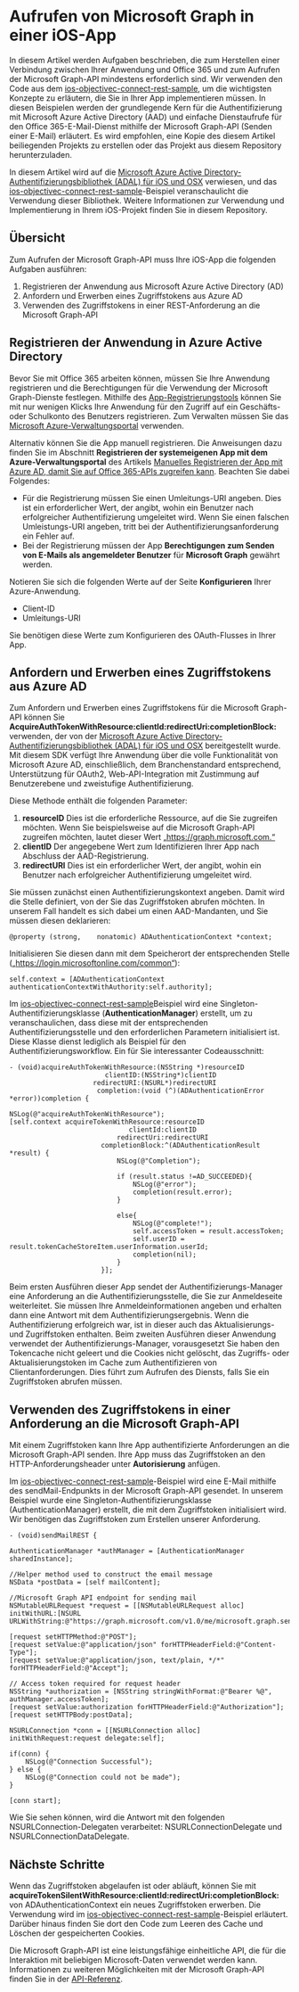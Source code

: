 # Aufrufen von Microsoft Graph in einer iOS-App

In diesem Artikel werden Aufgaben beschrieben, die zum Herstellen einer Verbindung zwischen Ihrer Anwendung und Office 365 und zum Aufrufen der Microsoft Graph-API mindestens erforderlich sind. Wir verwenden den Code aus dem [ios-objectivec-connect-rest-sample](https://github.com/microsoftgraph/ios-objectivec-connect-rest-sample), um die wichtigsten Konzepte zu erläutern, die Sie in Ihrer App implementieren müssen. In diesen Beispielen werden der grundlegende Kern für die Authentifizierung mit Microsoft Azure Active Directory (AAD) und einfache Dienstaufrufe für den Office 365-E-Mail-Dienst mithilfe der Microsoft Graph-API (Senden einer E-Mail) erläutert. Es wird empfohlen, eine Kopie des diesem Artikel beiliegenden Projekts zu erstellen oder das Projekt aus diesem Repository herunterzuladen. 


In diesem Artikel wird auf die [Microsoft Azure Active Directory-Authentifizierungsbibliothek (ADAL) für iOS und OSX](https://github.com/AzureAD/azure-activedirectory-library-for-objc) verwiesen, und das  [ios-objectivec-connect-rest-sample](https://github.com/microsoftgraph/ios-objectivec-connect-rest-sample)-Beispiel veranschaulicht die Verwendung dieser Bibliothek. Weitere Informationen zur Verwendung und Implementierung in Ihrem iOS-Projekt finden Sie in diesem Repository.


## Übersicht

Zum Aufrufen der Microsoft Graph-API muss Ihre iOS-App die folgenden Aufgaben ausführen:

1. Registrieren der Anwendung aus Microsoft Azure Active Directory (AD)
2. Anfordern und Erwerben eines Zugriffstokens aus Azure AD
3. Verwenden des Zugriffstokens in einer REST-Anforderung an die Microsoft Graph-API 



## Registrieren der Anwendung in Azure Active Directory

Bevor Sie  mit Office 365 arbeiten können, müssen Sie Ihre Anwendung registrieren und die Berechtigungen für die Verwendung der Microsoft Graph-Dienste festlegen. 
Mithilfe des [App-Registrierungstools](https://dev.office.com/app-registration) können Sie mit nur wenigen Klicks Ihre Anwendung für den Zugriff auf ein Geschäfts- oder Schulkonto des Benutzers registrieren. Zum Verwalten müssen Sie das [Microsoft Azure-Verwaltungsportal](https://manage.windowsazure.com) verwenden.

Alternativ können Sie die App manuell registrieren. Die Anweisungen dazu finden Sie im Abschnitt **Registrieren der systemeigenen App mit dem Azure-Verwaltungsportal** des Artikels [Manuelles Registrieren der App mit Azure AD, damit Sie auf Office 365-APIs zugreifen kann](https://msdn.microsoft.com/en-us/office/office365/howto/add-common-consent-manually). Beachten Sie dabei Folgendes:

* Für die Registrierung müssen Sie einen Umleitungs-URI angeben. Dies ist ein erforderlicher Wert, der angibt, wohin ein Benutzer nach erfolgreicher Authentifizierung umgeleitet wird. Wenn Sie einen falschen Umleistungs-URI angeben, tritt bei der Authentifizierungsanforderung ein Fehler auf.
* Bei der Registrierung müssen der App **Berechtigungen zum Senden von E-Mails als angemeldeter Benutzer** für **Microsoft Graph** gewährt werden.  


Notieren Sie sich die folgenden Werte auf der Seite **Konfigurieren** Ihrer Azure-Anwendung.

* Client-ID
* Umleitungs-URI

Sie benötigen diese Werte zum Konfigurieren des OAuth-Flusses in Ihrer App. 

## Anfordern und Erwerben eines Zugriffstokens aus Azure AD

Zum Anfordern und Erwerben eines Zugriffstokens für die Microsoft Graph-API können Sie **AcquireAuthTokenWithResource:clientId:redirectUri:completionBlock:** verwenden, der von der [Microsoft Azure Active Directory-Authentifizierungsbibliothek (ADAL) für iOS und OSX](https://github.com/AzureAD/azure-activedirectory-library-for-objc) bereitgestellt wurde. Mit diesem SDK verfügt Ihre Anwendung über die volle Funktionalität von Microsoft Azure AD, einschließlich, dem Branchenstandard entsprechend, Unterstützung für OAuth2, Web-API-Integration mit Zustimmung auf Benutzerebene und zweistufige Authentifizierung.

Diese Methode enthält die folgenden Parameter:

1. **resourceID** Dies ist die erforderliche Ressource, auf die Sie zugreifen möchten. Wenn Sie beispielsweise auf die Microsoft Graph-API zugreifen möchten, lautet dieser Wert „https://graph.microsoft.com.“
2. **clientID** Der angegebene Wert zum Identifizieren Ihrer App nach Abschluss der AAD-Registrierung.
3. **redirectURI** Dies ist ein erforderlicher Wert, der angibt, wohin ein Benutzer nach erfolgreicher Authentifizierung umgeleitet wird.


Sie müssen zunächst einen Authentifizierungskontext angeben. Damit wird die Stelle definiert, von der Sie das Zugriffstoken abrufen möchten. In unserem Fall handelt es sich dabei um einen AAD-Mandanten, und Sie müssen diesen deklarieren:

    @property (strong,    nonatomic) ADAuthenticationContext *context;

Initialisieren Sie diesen dann mit dem Speicherort der entsprechenden Stelle („https://login.microsoftonline.com/common“):

    self.context = [ADAuthenticationContext authenticationContextWithAuthority:self.authority]; 


Im [ios-objectivec-connect-rest-sample](https://github.com/microsoftgraph/ios-objectivec-connect-rest-sample)Beispiel wird eine Singleton-Authentifizierungsklasse (**AuthenticationManager**) erstellt, um zu veranschaulichen, dass diese mit der entsprechenden Authentifizierungsstelle und den erforderlichen Parametern initialisiert ist. Diese Klasse dienst lediglich als Beispiel für den Authentifizierungsworkflow. Ein für Sie interessanter Codeausschnitt: 



    - (void)acquireAuthTokenWithResource:(NSString *)resourceID
                            clientID:(NSString*)clientID
                         redirectURI:(NSURL*)redirectURI
                          completion:(void (^)(ADAuthenticationError *error))completion {
    
    NSLog(@"acquireAuthTokenWithResource");
    [self.context acquireTokenWithResource:resourceID
                                  clientId:clientID
                               redirectUri:redirectURI
                           completionBlock:^(ADAuthenticationResult *result) {
                               NSLog(@"Completion");
                               
                               if (result.status !=AD_SUCCEEDED){
                                   NSLog(@"error");
                                   completion(result.error);
                               }
                               
                               else{
                                   NSLog(@"complete!");
                                   self.accessToken = result.accessToken;
                                   self.userID = result.tokenCacheStoreItem.userInformation.userId;
                                   completion(nil);
                               }
                           }];


Beim ersten Ausführen dieser App sendet der Authentifizierungs-Manager eine Anforderung an die Authentifizierungsstelle, 
die Sie zur Anmeldeseite weiterleitet. Sie müssen Ihre Anmeldeinformationen angeben und erhalten dann eine Antwort mit dem Authentifizierungsergebnis. 
Wenn die Authentifizierung erfolgreich war, ist in dieser auch das Aktualisierungs- und Zugriffstoken enthalten. Beim zweiten Ausführen dieser Anwendung verwendet der Authentifizierungs-Manager, 
vorausgesetzt Sie haben den Tokencache nicht geleert und die Cookies nicht gelöscht, das Zugriffs- oder Aktualisierungstoken im Cache zum Authentifizieren von Clientanforderungen. 
Dies führt zum Aufrufen des Diensts, falls Sie ein Zugriffstoken abrufen müssen. 


## Verwenden des Zugriffstokens in einer Anforderung an die Microsoft Graph-API

Mit einem Zugriffstoken kann Ihre App authentifizierte Anforderungen an die Microsoft Graph-API senden. Ihre App muss das Zugriffstoken an den HTTP-Anforderungsheader unter **Autorisierung** anfügen.

Im [ios-objectivec-connect-rest-sample](https://github.com/microsoftgraph/ios-objectivec-connect-rest-sample)-Beispiel wird eine E-Mail mithilfe des sendMail-Endpunkts in der Microsoft Graph-API gesendet. In unserem Beispiel wurde eine Singleton-Authentifizierungsklasse (AuthenticationManager) erstellt, die mit dem Zugriffstoken initialisiert wird. Wir benötigen das Zugriffstoken zum Erstellen unserer Anforderung.



    - (void)sendMailREST {
    
    AuthenticationManager *authManager = [AuthenticationManager sharedInstance];

    //Helper method used to construct the email message
    NSData *postData = [self mailContent];
    
    //Microsoft Graph API endpoint for sending mail
    NSMutableURLRequest *request = [[NSMutableURLRequest alloc] initWithURL:[NSURL URLWithString:@"https://graph.microsoft.com/v1.0/me/microsoft.graph.sendmail"]];

    [request setHTTPMethod:@"POST"];
    [request setValue:@"application/json" forHTTPHeaderField:@"Content-Type"];
    [request setValue:@"application/json, text/plain, */*" forHTTPHeaderField:@"Accept"];
    
    // Access token required for request header
    NSString *authorization = [NSString stringWithFormat:@"Bearer %@", authManager.accessToken];
    [request setValue:authorization forHTTPHeaderField:@"Authorization"];
    [request setHTTPBody:postData];

    NSURLConnection *conn = [[NSURLConnection alloc] initWithRequest:request delegate:self];
    
    if(conn) {
        NSLog(@"Connection Successful");
    } else {
        NSLog(@"Connection could not be made");
    }
    
    [conn start];

Wie Sie sehen können, wird die Antwort mit den folgenden NSURLConnection-Delegaten verarbeitet: NSURLConnectionDelegate und NSURLConnectionDataDelegate.

## Nächste Schritte

Wenn das Zugriffstoken abgelaufen ist oder abläuft, können Sie mit **acquireTokenSilentWithResource:clientId:redirectUri:completionBlock:** von ADAuthenticationContext ein neues Zugriffstoken erwerben. Die Verwendung wird im [ios-objectivec-connect-rest-sample](https://github.com/microsoftgraph/ios-objectivec-connect-rest-sample)-Beispiel erläutert. Darüber hinaus finden Sie dort den Code zum Leeren des Cache und Löschen der gespeicherten Cookies.  

Die Microsoft Graph-API ist eine leistungsfähige einheitliche API, die für die Interaktion mit beliebigen Microsoft-Daten verwendet werden kann. Informationen zu weiteren Möglichkeiten mit der Microsoft Graph-API finden Sie in der [API-Referenz](http://graph.microsoft.io/docs/api-reference/v1.0).

